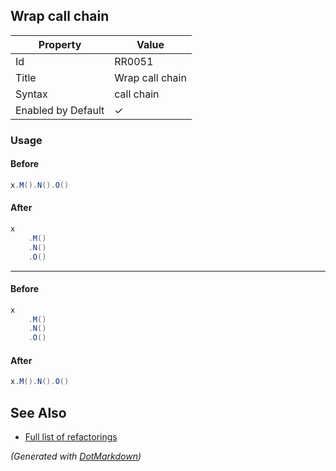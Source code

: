 ## Wrap call chain

| Property           | Value           |
| ------------------ | --------------- |
| Id                 | RR0051          |
| Title              | Wrap call chain |
| Syntax             | call chain      |
| Enabled by Default | &#x2713;        |

### Usage

#### Before

```csharp
x.M().N().O()
```

#### After

```csharp
x
    .M()
    .N()
    .O()
```

- - -

#### Before

```csharp
x
    .M()
    .N()
    .O()
```

#### After

```csharp
x.M().N().O()
```

## See Also

* [Full list of refactorings](Refactorings.md)


*\(Generated with [DotMarkdown](http://github.com/JosefPihrt/DotMarkdown)\)*